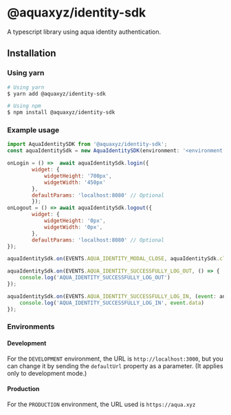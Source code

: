 # @aquaxyz/identity-sdk

A typescript library using aqua identity authentication.

## Installation

### Using yarn

```sh
# Using yarn
$ yarn add @aquaxyz/identity-sdk

# Using npm
$ npm install @aquaxyz/identity-sdk
```

### Example usage

```js
import AquaIdentitySDK from '@aquaxyz/identity-sdk';
const aquaIdentitySdk = new AquaIdentitySDK(environment: '<environment: DEVELOPMENT/PRODUCTION>') // (Required)

onLogin = () =>  await aquaIdentitySdk.login({
        widget: {
            widgetHeight: '700px',
            widgetWidth: '450px'
        },
        defaultParams: 'localhost:8080' // Optional
        });
onLogout = () => await aquaIdentitySdk.logout({
        widget: {
            widgetHeight: '0px',
            widgetWidth: '0px',
        },
        defaultParams: 'localhost:8080' // Optional
});

aquaIdentitySdk.on(EVENTS.AQUA_IDENTITY_MODAL_CLOSE, aquaIdentitySdk.close);

aquaIdentitySdk.on(EVENTS.AQUA_IDENTITY_SUCCESSFULLY_LOG_OUT, () => {
    console.log('AQUA_IDENTITY_SUCCESSFULLY_LOG_OUT')
});

aquaIdentitySdk.on(EVENTS.AQUA_IDENTITY_SUCCESSFULLY_LOG_IN, (event: any) => {
    console.log('AQUA_IDENTITY_SUCCESSFULLY_LOG_IN', event.data)
});
```

### Environments

#### Development

For the `DEVELOPMENT` environment, the URL is `http://localhost:3000`, but you can change it by sending the `defaultUrl` property as a parameter. (It applies only to development mode.)

#### Production

For the `PRODUCTION` environment, the URL used is `https://aqua.xyz`
